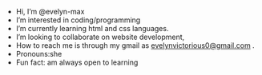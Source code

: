 -  Hi, I’m @evelyn-max
-  I’m interested in coding/programming
-  I’m currently learning html and css languages.
-  I’m looking to collaborate on website development,
-  How to reach me is through my gmail as evelynvictorious0@gmail.com  .
-  Pronouns:she
-  Fun fact: am always open to learning

<!---
evelyn-max/evelyn-max is a ✨ special ✨ repository because its `README.md` (this file) appears on your GitHub profile.
You can click the Preview link to take a look at your changes.
--->
